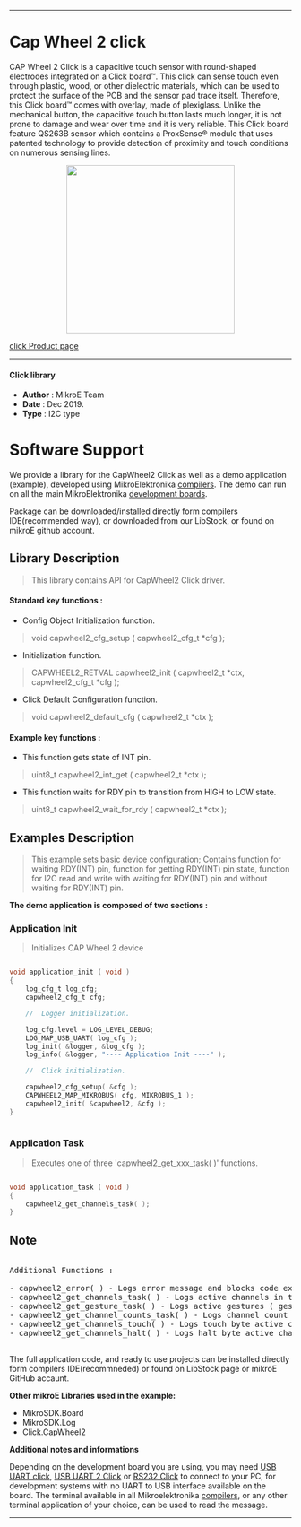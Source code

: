 

---
# Cap Wheel 2 click

CAP Wheel 2 Click is a capacitive touch sensor with round-shaped electrodes integrated on a Click board™. This click can sense touch even through plastic, wood, or other dielectric materials, which can be used to protect the surface of the PCB and the sensor pad trace itself. Therefore, this Click board™ comes with overlay, made of plexiglass. Unlike the mechanical button, the capacitive touch button lasts much longer, it is not prone to damage and wear over time and it is very reliable. This Click board feature QS263B sensor which contains a ProxSense® module that uses patented technology to provide detection of proximity and touch conditions on numerous sensing lines.

<p align="center">
  <img src="http://download.mikroe.com/images/click_for_ide/capwheel2_click.png" height=300px>
</p>

[click Product page](<https://www.mikroe.com/cap-wheel-2-click>)

---


#### Click library 

- **Author**        : MikroE Team
- **Date**          : Dec 2019.
- **Type**          : I2C type


# Software Support

We provide a library for the CapWheel2 Click 
as well as a demo application (example), developed using MikroElektronika 
[compilers](http://shop.mikroe.com/compilers). 
The demo can run on all the main MikroElektronika [development boards](http://shop.mikroe.com/development-boards).

Package can be downloaded/installed directly form compilers IDE(recommended way), or downloaded from our LibStock, or found on mikroE github account. 

## Library Description

> This library contains API for CapWheel2 Click driver.

#### Standard key functions :

- Config Object Initialization function.
> void capwheel2_cfg_setup ( capwheel2_cfg_t *cfg ); 
 
- Initialization function.
> CAPWHEEL2_RETVAL capwheel2_init ( capwheel2_t *ctx, capwheel2_cfg_t *cfg );

- Click Default Configuration function.
> void capwheel2_default_cfg ( capwheel2_t *ctx );


#### Example key functions :

- This function gets state of INT pin.
> uint8_t capwheel2_int_get ( capwheel2_t *ctx );
 
- This function waits for RDY pin to transition from HIGH to LOW state.
> uint8_t capwheel2_wait_for_rdy ( capwheel2_t *ctx );

## Examples Description

> This example sets basic device configuration; Contains function for waiting RDY(INT) pin, function for getting RDY(INT) pin state, function for I2C read and write with waiting for RDY(INT) pin and without waiting for RDY(INT) pin.

**The demo application is composed of two sections :**

### Application Init 

> Initializes CAP Wheel 2 device

```c

void application_init ( void )
{
    log_cfg_t log_cfg;
    capwheel2_cfg_t cfg;

    //  Logger initialization.

    log_cfg.level = LOG_LEVEL_DEBUG;
    LOG_MAP_USB_UART( log_cfg );
    log_init( &logger, &log_cfg );
    log_info( &logger, "---- Application Init ----" );

    //  Click initialization.

    capwheel2_cfg_setup( &cfg );
    CAPWHEEL2_MAP_MIKROBUS( cfg, MIKROBUS_1 );
    capwheel2_init( &capwheel2, &cfg );
}
  
```

### Application Task

> Executes one of three 'capwheel2_get_xxx_task( )' functions.

```c

void application_task ( void )
{
    capwheel2_get_channels_task( );
} 

```

## Note

<pre> 
Additional Functions :

- capwheel2_error( ) - Logs error message and blocks code execution in endless while loop
- capwheel2_get_channels_task( ) - Logs active channels in touch and halt bytes ( channels: CH0 - proximity channel, CH1, CH2, CH3 )
- capwheel2_get_gesture_task( ) - Logs active gestures ( gestures: tap, touch, proximity )
- capwheel2_get_channel_counts_task( ) - Logs channel count values for each channel
- capwheel2_get_channels_touch( ) - Logs touch byte active channels ( exectuted by 'capwheel2_get_channels_task( )' function )
- capwheel2_get_channels_halt( ) - Logs halt byte active channels ( exectuted by 'capwheel2_get_channels_task( )' function )

</pre> 

The full application code, and ready to use projects can be  installed directly form compilers IDE(recommneded) or found on LibStock page or mikroE GitHub accaunt.

**Other mikroE Libraries used in the example:** 

- MikroSDK.Board
- MikroSDK.Log
- Click.CapWheel2

**Additional notes and informations**

Depending on the development board you are using, you may need 
[USB UART click](http://shop.mikroe.com/usb-uart-click), 
[USB UART 2 Click](http://shop.mikroe.com/usb-uart-2-click) or 
[RS232 Click](http://shop.mikroe.com/rs232-click) to connect to your PC, for 
development systems with no UART to USB interface available on the board. The 
terminal available in all Mikroelektronika 
[compilers](http://shop.mikroe.com/compilers), or any other terminal application 
of your choice, can be used to read the message.



---
